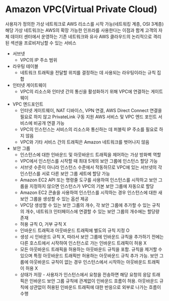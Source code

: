 # Amazon VPC(Virtual Private Cloud)
사용자가 정의한 가상 네트워크로 AWS 리소스를 시작 가능(네트워킹 계층, OSI 3계층) \
해당 가상 네트워크는 AWS의 확장 가능한 인프라를 사용한다는 이점과 함계 고객의 자체 데이터 센터에서 운영하는 기존 네트워크와 유사
AWS 클라우드의 논리적으로 격리된 섹션을 프로비저닝할 수 있는 서비스

* 서브넷
  * VPC의 IP 주소 범위
* 라우팅 테이블
  * 네트워크 트래픽을 전달할 위치를 결정하는 데 사용되는 라우팅이라는 규칙 집합
* 인터넷 게이트웨이
  * VPC의 리소스와 인터넷 간의 통신을 활성화하기 위해 VPC에 연결하는 게이트웨이
* VPC 엔드포인트
  * 인터넷 게이트웨이, NAT 디바이스, VPN 연결, AWS Direct Connect 연결을 필요로 하지 않고 PrivateLink 구동 지원 AWS 서비스 및 VPC 엔드 포인트 서비스에 비공개 연결 가능
  * VPC의 인스턴스는 서비스의 리소스와 통신하는 데 퍼블릭 IP 주소를 필요로 하지 않음
  * VPC와 기타 서비스 간의 트래픽은 Amazon 네트워크를 벗어나지 않음
* 보안 그룹
  * 인스턴스에 대한 인바운드 및 아웃바운드 트래픽을 제어하는 가상 방화벽 역할
  * VPC에서 인스턴스를 시작할 때 최대 5개의 보안 그룹에 인스턴스 할당 가능
  * 서브넷 수준이 아니라 인스턴스 수준에서 작동하므로 VPC에 있는 서브넷의 각 인스턴스를 서로 다른 보안 그룹 세트에 할당 가능
  * Amazon EC2 API 또는 명령줄 도구를 사용하여 인스턴스를 시작하고 보안 그룹을 지정하지 않으면 인스턴스가 VPC의 기본 보안 그룹에 자동으로 할당
  * Amazon EC2 콘솔을 사용하여 인스턴스를 시작하는 경우 인스턴스에 대한 새 보안 그룹을 생성할 수 있는 옵션 제공
  * VPC당 생성할 수 있는 보안 그룹의 개수, 각 보안 그룹에 추가할 수 있는 규칙의 개수, 네트워크 인터페이스에 연결할 수 있는 보안 그룹의 개수에는 할당량 존재
  * 허용 규칙 O, 거부 규칙 X
  * 인바운드 트래픽과 아웃바운드 트래픽에 별도의 규칙 지정 O
  * 생성 시 인바운드 규칙 X, 따라서 보안 그룹에 인바운드 규칙을 추가하기 전에는 다른 호스트에서 시작하여 인스턴스로 가는 인바운드 트래픽이 허용 X
  * 모든 아웃바운드 트래픽을 허용하는 아웃바운드 규칙을 포함. 규칙을 제거할 수 있으며 특정 아웃바운드 트래픽만 허용하는 아웃바운드 규칙 추가 가능. 보안 그룹에 아웃바운드 규칙이 없는 경우 인스턴스에서 시작하는 아웃바운드 트래픽이 허용 X
  * 상태가 저장 - 사용자가 인스턴스에서 요청을 전송하면 해당 요청의 응답 트래픽은 인바운드 보안 그룹 규칙에 관계없이 인바운드 흐름이 허용. 아웃바운드 규칙에 상관없이 허용된 인바운드 트래픽에 대한 반응으로 외부로 나가는 흐름이 수행
